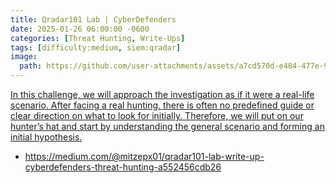 ```yaml
---
title: Qradar101 Lab | CyberDefenders
date: 2025-01-26 06:00:00 -0600
categories: [Threat Hunting, Write-Ups]
tags: [difficulty:medium, siem:qradar]
image:
  path: https://github.com/user-attachments/assets/a7cd570d-e484-477e-9079-620e690e7fdf
---
```


[In this challenge, we will approach the investigation as if it were a real-life scenario. After facing a real hunting, there is often no predefined guide or clear direction on what to look for initially. Therefore, we will put on our hunter’s hat and start by understanding the general scenario and forming an initial hypothesis.](https://medium.com/@mitzepx01/qradar101-lab-write-up-cyberdefenders-threat-hunting-a552456cdb26/)
- https://medium.com/@mitzepx01/qradar101-lab-write-up-cyberdefenders-threat-hunting-a552456cdb26